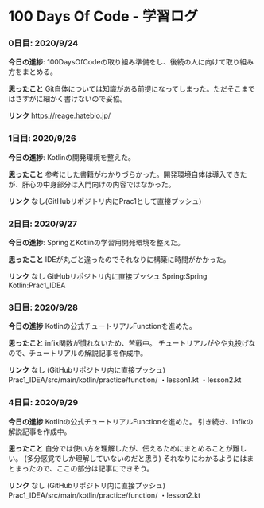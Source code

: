 # 100 Days Of Code - 学習ログ

### 0日目: 2020/9/24

**今日の進捗**: 100DaysOfCodeの取り組み準備をし、後続の人に向けて取り組み方をまとめる。

**思ったこと** Git自体については知識がある前提になってしまった。ただそこまではさすがに細かく書けないので妥協。

**リンク** https://reage.hateblo.jp/

### 1日目: 2020/9/26

**今日の進捗**: Kotlinの開発環境を整えた。

**思ったこと** 参考にした書籍がわかりづらかった。開発環境自体は導入できたが、肝心の中身部分は入門向けの内容ではなかった。

**リンク** なし(GitHubリポジトリ内にPrac1として直接プッシュ)

### 2日目: 2020/9/27

**今日の進捗**: SpringとKotlinの学習用開発環境を整えた。

**思ったこと** IDEが丸ごと違ったのでそれなりに構築に時間がかかった。

**リンク** なし
GitHubリポジトリ内に直接プッシュ
Spring:Spring
Kotlin:Prac1_IDEA

### 3日目: 2020/9/28

**今日の進捗**
Kotlinの公式チュートリアルFunctionを進めた。

**思ったこと**
infix関数が慣れないため、苦戦中。
チュートリアルがやや丸投げなので、チュートリアルの解説記事を作成中。

**リンク** なし (GitHubリポジトリ内に直接プッシュ)
Prac1_IDEA/src/main/kotlin/practice/function/
・lesson1.kt
・lesson2.kt

### 4日目: 2020/9/29

**今日の進捗**
Kotlinの公式チュートリアルFunctionを進めた。
引き続き、infixの解説記事を作成中。

**思ったこと**
自分では使い方を理解したが、伝えるためにまとめることが難しい。
(多分感覚でしか理解していないのだと思う)
それなりにわかるようにはまとまったので、ここの部分は記事にできそう。

**リンク** なし (GitHubリポジトリ内に直接プッシュ)
Prac1_IDEA/src/main/kotlin/practice/function/
・lesson2.kt

